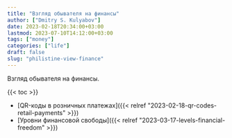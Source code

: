 ```yaml
---
title: "Взгляд обывателя на финансы"
author: ["Dmitry S. Kulyabov"]
date: 2023-02-18T20:34:00+03:00
lastmod: 2023-07-10T14:12:00+03:00
tags: ["money"]
categories: ["life"]
draft: false
slug: "philistine-view-finance"
---
```


Взгляд обывателя на финансы.

<!--more-->

{{< toc >}}

-   [QR-коды в розничных платежах]({{< relref "2023-02-18-qr-codes-retail-payments" >}})
-   [Уровни финансовой свободы]({{< relref "2023-03-17-levels-financial-freedom" >}})

